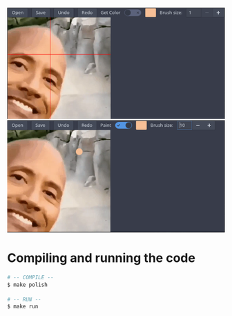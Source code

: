 ![preview1](preview1.png)
![preview2](preview2.png)

# Compiling and running the code

```bash
# -- COMPILE --
$ make polish

# -- RUN --
$ make run

```

